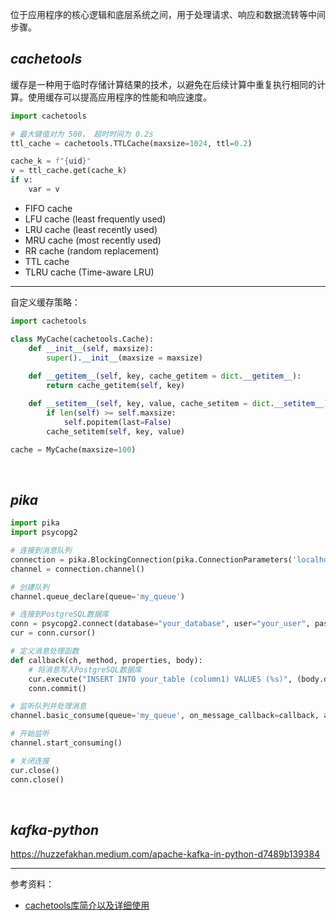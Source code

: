 位于应用程序的核心逻辑和底层系统之间，用于处理请求、响应和数据流转等中间步骤。

## _cachetools_

缓存是一种用于临时存储计算结果的技术，以避免在后续计算中重复执行相同的计算。使用缓存可以提高应用程序的性能和响应速度。

```python
import cachetools

# 最大键值对为 500， 超时时间为 0.2s
ttl_cache = cachetools.TTLCache(maxsize=1024, ttl=0.2)

cache_k = f"{uid}"
v = ttl_cache.get(cache_k)
if v:
    var = v
```

- FIFO cache
- LFU cache (least frequently used)
- LRU cache (least recently used)
- MRU cache (most recently used)
- RR cache (random replacement)
- TTL cache
- TLRU cache (Time-aware LRU)


-------------

自定义缓存策略：

```python
import cachetools

class MyCache(cachetools.Cache):
    def __init__(self, maxsize):
        super().__init__(maxsize = maxsize)
    
    def __getitem__(self, key, cache_getitem = dict.__getitem__):
        return cache_getitem(self, key)

    def __setitem__(self, key, value, cache_setitem = dict.__setitem__):
        if len(self) >= self.maxsize:
            self.popitem(last=False)
        cache_setitem(self, key, value)

cache = MyCache(maxsize=100)
```



</br>

## _pika_



```python
import pika
import psycopg2

# 连接到消息队列
connection = pika.BlockingConnection(pika.ConnectionParameters('localhost'))
channel = connection.channel()

# 创建队列
channel.queue_declare(queue='my_queue')

# 连接到PostgreSQL数据库
conn = psycopg2.connect(database="your_database", user="your_user", password="your_password", host="your_host", port="your_port")
cur = conn.cursor()

# 定义消息处理函数
def callback(ch, method, properties, body):
    # 将消息写入PostgreSQL数据库
    cur.execute("INSERT INTO your_table (column1) VALUES (%s)", (body.decode('utf-8'),))
    conn.commit()

# 监听队列并处理消息
channel.basic_consume(queue='my_queue', on_message_callback=callback, auto_ack=True)

# 开始监听
channel.start_consuming()

# 关闭连接
cur.close()
conn.close()
```

</br>

## _kafka-python_


https://huzzefakhan.medium.com/apache-kafka-in-python-d7489b139384



--------------

参考资料：
- [cachetools库简介以及详细使用](https://developer.aliyun.com/article/1207758)
